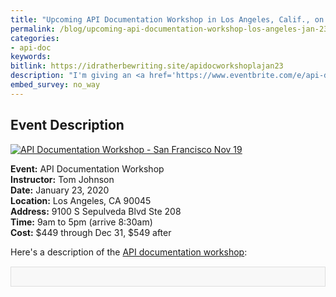 ```yaml
---
title: "Upcoming API Documentation Workshop in Los Angeles, Calif., on January 23, 2020"
permalink: /blog/upcoming-api-documentation-workshop-los-angeles-jan-23/
categories:
- api-doc
keywords:
bitlink: https://idratherbewriting.site/apidocworkshoplajan23
description: "I'm giving an <a href='https://www.eventbrite.com/e/api-documentation-workshop-los-angeles-jan-23-2020-tickets-84487066089'>API Documentation Workshop</a> in Los Angeles, California, on January 23, 2020. Details are below. You can <a href='https://www.eventbrite.com/e/api-documentation-workshop-los-angeles-jan-23-2020-tickets-84487066089'>register on Eventbrite here</a>."
embed_survey: no_way
---
```


## Event Description

<a href="https://www.eventbrite.com/e/api-documentation-workshop-los-angeles-jan-23-2020-tickets-84487066089"><img src="https://s3.us-west-1.wasabisys.com/idbwmedia.com/images/api-doc-workshop-los-angeles2.png" alt="API Documentation Workshop - San Francisco Nov 19"/></a>

**Event:** API Documentation Workshop<br/>
**Instructor:** Tom Johnson<br/>
**Date:** January 23, 2020 <br/>
**Location:** Los Angeles, CA 90045<br/>
**Address:** 9100 S Sepulveda Blvd Ste 208<br/>
**Time:** 9am to 5pm (arrive 8:30am)<br/>
**Cost:** $449 through Dec 31, $549 after

Here's a description of the [API documentation workshop](https://www.eventbrite.com/e/api-documentation-workshop-los-angeles-jan-23-2020-tickets-84487066089):

<div style="background-color: #f8f8f8; border: 1px solid #dedede; padding: 15px; margin: 15px 0px;">
<script>
         var settings = {
           "async": true,
           "crossDomain": true,
           "url": "https://www.eventbriteapi.com/v3/events/84487066089/?token={{site.eventbrite_public_token}}",
           "method": "GET"
         }

         $.ajax(settings).done(function (response) {
           console.log(response);

           var name = response.name.html;
           $("#eventName").append(name);
          var content = response.description.html;
           $("#eventDescription").append(content);
           var url = response.url;
           $("#eventLink").append('<p><i>To register for the workshop, <a href="' + url + '">view the event on EventBrite</a> and click the <b>Tickets</b> button.</i></p>');
         });
      </script>
      <h2><div id="eventName"></div></h2>
      <div id="eventDescription"></div>
</div>

## Register for the Workshop

<div style="margin-top:10px;" id="eventLink"></div>

## Questions

If you have any questions, just reach out to me at <a href="mailto:tomjoht@gmail.com">tomjoht@gmail.com</a>.

(By the way, the above title, description, and link are pulled from EventBrite directly through the [Retrieve an Event](https://www.eventbrite.com/platform/api#/reference/event/retrieve-an-event) endpoint in the EventBrite API. This is something you'll learn to do in the workshop.)

## Video recording

I recorded the first part of the workshop and have made it available below.

<iframe width="640" height="360" src="https://www.youtube.com/embed/Ew3_sdRcEA0" frameborder="0" allow="accelerometer; autoplay; encrypted-media; gyroscope; picture-in-picture" allowfullscreen></iframe>

This recording covers these two sections in my [API course](/learnapidoc/):

* [Introduction to REST API documentation](/learnapidoc/docapis_intro_to_rest_api_doc.html)
* [Using an API like a developer](/learnapidoc/likeadeveloper.html)

See [Introduction to API documentation - Recording from Los Angeles API documentation workshop](/blog/introduction-to-api-documentation-la-workshop-recording/) for more details.

{% include random_ad.html %}
